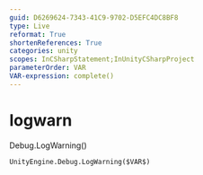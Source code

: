 ```yaml
---
guid: D6269624-7343-41C9-9702-D5EFC4DC8BF8
type: Live
reformat: True
shortenReferences: True
categories: unity
scopes: InCSharpStatement;InUnityCSharpProject
parameterOrder: VAR
VAR-expression: complete()
---
```


# logwarn

Debug.LogWarning()

```
UnityEngine.Debug.LogWarning($VAR$)
```

